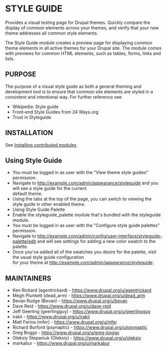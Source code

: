 #  STYLE GUIDE

Provides a visual testing page for Drupal themes. Quickly compare the display of common elements across your themes, and verify that your new theme addresses all common style elements.

The Style Guide module creates a preview page for displaying common theme elements in all active themes for your Drupal site. The module comes with previews for common HTML elements, such as tables, forms, links and lists.

## PURPOSE 

The purpose of a visual style guide as both a general theming and development tool is to ensure that common site elements are styled in a consistent and intentional way. For further reference see

- Wikipedia: Style guide
- Front-end Style Guides from 24 Ways.org
- Trust in Styleguide

## INSTALLATION

See [Installing contributed modules](https://www.drupal.org/docs/extending-drupal/installing-modules)

## Using Style Guide

- You must be logged in as user with the "View theme style guides" permission.
- Navigate to <http://example.com/admin/appearance/styleguide> and you will see a style guide for the current   
  default theme.
- Using the tabs at the top of the page, you can switch to viewing the style guide in other enabled theme.
- Using Style Guide Palette
- Enable the styleguide_palette module that's bundled with the styleguide module.
- You must be logged in as user with the "Configure style guide palettes" permission.
- Navigate to <http://example.com/admin/config/user-interface/styleguide-palette/edit> and will see settings for 
  adding a new color swatch to the palette.
- Once you've added all of the swatches you desire for the palette, visit the usual style guide configuration   
  for your theme at <http://example.com/admin/appearance/styleguide>.

## MAINTAINERS

- Ken Rickard (agentrickard) - <https://www.drupal.org/u/agentrickard>
- Megh Plunkett (dead_arm) - <https://www.drupal.org/u/dead_arm>
- Bevan Rudge (Bevan) - <https://www.drupal.org/u/bevan>
- Dave Reid - <https://www.drupal.org/u/dave-reid>
- Jeff Geerling (geerlingguy) - <https://www.drupal.org/u/geerlingguy>
- irakli - <https://www.drupal.org/u/irakli>
- Matt Farina (mfer) - <https://www.drupal.org/u/mfer>
- Richard Burford (psynaptic) - <https://www.drupal.org/u/psynaptic>
- Greg Boggs - <https://www.drupal.org/u/greg-boggs>
- Oleksiy Stepaniuk (Oleksiy) - <https://www.drupal.org/u/oleksiy>
- markabur - <https://www.drupal.org/u/markabur> 
